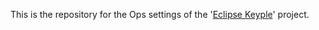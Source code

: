 This is the repository for the Ops settings of the '[Eclipse Keyple](https://keyple.org/)' project.
